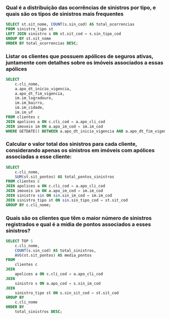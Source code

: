 ###  Qual é a distribuição das ocorrências de sinistros por tipo, e quais são os tipos de sinistros mais frequentes

``` SQL
SELECT st.sit_nome, COUNT(s.sin_cod) AS total_ocorrencias
FROM sinistro_tipo st
LEFT JOIN sinistro s ON st.sit_cod = s.sin_tipo_cod
GROUP BY st.sit_nome
ORDER BY total_ocorrencias DESC; 
```

### Listar os clientes que possuem apólices de seguros ativas, juntamente com detalhes sobre os imóveis associados a essas apólices

``` SQL
SELECT 
    c.cli_nome,
    a.apo_dt_inicio_vigencia,
    a.apo_dt_fim_vigencia,
    im.im_logradouro,
    im.im_bairro,
    im.im_cidade,
    im.im_uf
FROM clientes c
JOIN apolices a ON c.cli_cod = a.apo_cli_cod
JOIN imoveis im ON a.apo_im_cod = im.im_cod
WHERE GETDATE() BETWEEN a.apo_dt_inicio_vigencia AND a.apo_dt_fim_vigencia;
```

### Calcular o valor total dos sinistros para cada cliente, considerando apenas os sinistros em imóveis com apólices associadas a esse cliente:

``` SQL
SELECT 
    c.cli_nome,
    SUM(st.sit_pontos) AS total_pontos_sinistros
FROM clientes c
JOIN apolices a ON c.cli_cod = a.apo_cli_cod
JOIN imoveis im ON a.apo_im_cod = im.im_cod
JOIN sinistro sin ON sin.sin_im_cod = im.im_cod
JOIN sinistro_tipo st ON sin.sin_tipo_cod = st.sit_cod
GROUP BY c.cli_nome;
```

### Quais são os clientes que têm o maior número de sinistros registrados e qual é a mídia de pontos associados a esses sinistros?

``` SQL
SELECT TOP 5
    c.cli_nome,
    COUNT(s.sin_cod) AS total_sinistros,
    AVG(st.sit_pontos) AS media_pontos
FROM
    clientes c
JOIN
    apolices a ON c.cli_cod = a.apo_cli_cod
JOIN
    sinistro s ON a.apo_cod = s.sin_im_cod
JOIN
    sinistro_tipo st ON s.sin_sit_cod = st.sit_cod
GROUP BY
    c.cli_nome
ORDER BY
    total_sinistros DESC;

```
